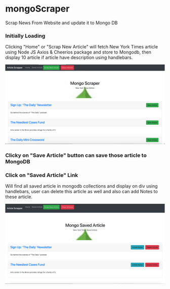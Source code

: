 # mongoScraper
Scrap News From Website and update it to Mongo DB 

### Initially Loading 
Clicking "Home" or "Scrap New Article" will fetch New York Times article using Node JS Axios & Cheerios package and store to Mongodb, then display 10 article if article have description using handlebars.

![When Scraping News](snap/init.png)

### Clicky on "Save Article" button can save those article to MongoDB

### Click on "Saved Article" Link
Will find all saved article in mongodb collections and display on div using handlebars, user can delete this article as well and also can add Notes to these article.

![Saved News](snap/saved.png)
